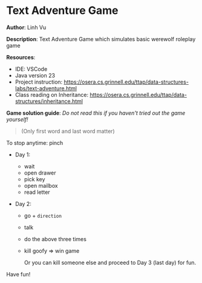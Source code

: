 # Text Adventure Game

**Author**: Linh Vu

**Description**: Text Adventure Game which simulates basic werewolf roleplay game

**Resources**:

- IDE: VSCode
- Java version 23
- Project instruction: https://osera.cs.grinnell.edu/ttap/data-structures-labs/text-adventure.html
- Class reading on Inheritance: https://osera.cs.grinnell.edu/ttap/data-structures/inheritance.html

**Game solution guide**:
_Do not read this if you haven't tried out the game yourself!_

> (Only first word and last word matter)

To stop anytime: pinch

- Day 1:
  - wait
  - open drawer
  - pick key
  - open mailbox
  - read letter
- Day 2:

  - go + `direction`
  - talk
  - do the above three times
  - kill goofy => win game

    Or you can kill someone else and proceed to Day 3 (last day) for fun.

Have fun!
